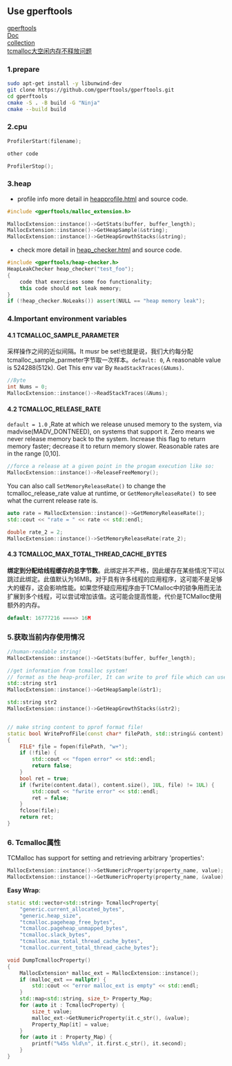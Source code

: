 ## Use gperftools

[gperftools](https://xusenqi.site/2020/12/06/C++Profile%E7%9A%84%E5%A4%A7%E6%9D%80%E5%99%A8_gperftools%E7%9A%84%E4%BD%BF%E7%94%A8/)  
[Doc](https://gperftools.github.io/gperftools/tcmalloc.html)  
[collection](https://zhuanlan.zhihu.com/p/399999297)  
[tcmalloc大空闲内存不释放问题](https://blog.csdn.net/qq_16097611/article/details/118999271)  


### 1.prepare
```bash
sudo apt-get install -y libunwind-dev
git clone https://github.com/gperftools/gperftools.git
cd gperftools
cmake -S . -B build -G "Ninja"
cmake --build build
```
### 2.cpu
```cpp
ProfilerStart(filename);

other code

ProfilerStop();
```

### 3.heap
- profile info
more detail in [heapprofile.html](https://gperftools.github.io/gperftools/heapprofile.html) and source code.
```cpp
#include <gperftools/malloc_extension.h>

MallocExtension::instance()->GetStats(buffer, buffer_length);
MallocExtension::instance()->GetHeapSample(&string);
MallocExtension::instance()->GetHeapGrowthStacks(&string);
```
- check
more detail in [heap_checker.html](https://gperftools.github.io/gperftools/heap_checker.html) and source code.
```cpp
#include <gperftools/heap-checker.h>
HeapLeakChecker heap_checker("test_foo");
{
    code that exercises some foo functionality;
    this code should not leak memory;
}
if (!heap_checker.NoLeaks()) assert(NULL == "heap memory leak");
```

### 4.Important environment variables
#### 4.1 TCMALLOC_SAMPLE_PARAMETER
采样操作之间的近似间隔。It musr be set!也就是说，我们大约每分配tcmalloc_sample_parmeter字节取一次样本。`default: 0`, A reasonable value is 524288(512k).
Get This env var By `ReadStackTraces(&Nums)`.
```cpp
//Byte
int Nums = 0;
MallocExtension::instance()->ReadStackTraces(&Nums);
```

#### 4.2 TCMALLOC_RELEASE_RATE
`default = 1.0` ,Rate at which we release unused memory to the system, via madvise(MADV_DONTNEED), on systems that support it. Zero means we never release memory back to the system. Increase this flag to return memory faster; decrease it to return memory slower. Reasonable rates are in the range [0,10].
```cpp
//force a release at a given point in the progam execution like so:
MallocExtension::instance()->ReleaseFreeMemory();
```
You can also call `SetMemoryReleaseRate()` to change the tcmalloc_release_rate value at runtime, or `GetMemoryReleaseRate() `to see what the current release rate is.
```cpp
auto rate = MallocExtension::instance()->GetMemoryReleaseRate();
std::cout << "rate = " << rate << std::endl;

double rate_2 = 2;
MallocExtension::instance()->SetMemoryReleaseRate(rate_2);
```

#### 4.3 TCMALLOC_MAX_TOTAL_THREAD_CACHE_BYTES
**绑定到分配给线程缓存的总字节数**。此绑定并不严格，因此缓存在某些情况下可以跳过此绑定。此值默认为16MB。对于具有许多线程的应用程序，这可能不是足够大的缓存，这会影响性能。如果您怀疑应用程序由于TCMalloc中的锁争用而无法扩展到多个线程，可以尝试增加该值。这可能会提高性能，代价是TCMalloc使用额外的内存。
```cpp
default: 16777216 ====> 16M
```


### 5.获取当前内存使用情况
```cpp
//human-readable string!
MallocExtension::instance()->GetStats(buffer, buffer_length);

//get information from tcmalloc system!
// format as the heap-profiler, It can write to prof file which can use pprof anysis!
std::string str1
MallocExtension::instance()->GetHeapSample(&str1);

std::string str2
MallocExtension::instance()->GetHeapGrowthStacks(&str2);


// make string content to pprof format file!
static bool WriteProfFile(const char* filePath, std::string&& content)
{
    FILE* file = fopen(filePath, "w+");
    if (!file) {
        std::cout << "fopen error" << std::endl;
        return false;
    }
    bool ret = true;
    if (fwrite(content.data(), content.size(), 1UL, file) != 1UL) {
        std::cout << "fwrite error" << std::endl;
        ret = false;
    }
    fclose(file);
    return ret;
} 
```
### 6. Tcmalloc属性
TCMalloc has support for setting and retrieving arbitrary 'properties':
```cpp
MallocExtension::instance()->SetNumericProperty(property_name, value);
MallocExtension::instance()->GetNumericProperty(property_name, &value);
```
**Easy Wrap**:
```cpp
static std::vector<std::string> TcmallocProperty{
    "generic.current_allocated_bytes",
    "generic.heap_size",
    "tcmalloc.pageheap_free_bytes",
    "tcmalloc.pageheap_unmapped_bytes",
    "tcmalloc.slack_bytes",
    "tcmalloc.max_total_thread_cache_bytes",
    "tcmalloc.current_total_thread_cache_bytes"};

void DumpTcmallocProperty()
{
    MallocExtension* malloc_ext = MallocExtension::instance();
    if (malloc_ext == nullptr) {
        std::cout << "error malloc_ext is empty" << std::endl;
    }
    std::map<std::string, size_t> Property_Map;
    for (auto it : TcmallocProperty) {
        size_t value;
        malloc_ext->GetNumericProperty(it.c_str(), &value);
        Property_Map[it] = value;
    }
    for (auto it : Property_Map) {
        printf("%45s %ld\n", it.first.c_str(), it.second);
    }
}
```